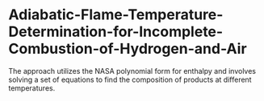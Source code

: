 # Adiabatic-Flame-Temperature-Determination-for-Incomplete-Combustion-of-Hydrogen-and-Air
The approach utilizes the NASA polynomial form for enthalpy and involves solving a set of equations to find the composition of products at different temperatures.
